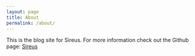 ```yaml
---
layout: page
title: About
permalink: /about/
---
```


This is the blog site for Sireus.  For more information check out the Github page: [Sireus](https://github.com/ghowland/sireus)
